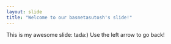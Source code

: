 ```yaml
---
layout: slide
title: "Welcome to our basnetasutosh's slide!"
---
```

This is my awesome slide: tada:)
Use the left arrow to go back!

